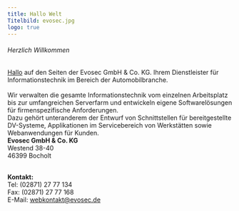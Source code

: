 ```yaml
---
title: Hallo Welt
Titelbild: evosec.jpg
logo: true
---
```

<div class="row">
<div class="col-md-9">
<h6>Herzlich Willkommen</h6>
<a href="#" class="btn btn-primary">Hallo</a>
auf den Seiten der Evosec GmbH & Co. KG. Ihrem Dienstleister für Informationstechnik im Bereich der Automobilbranche.<br> 
<br>
Wir verwalten die gesamte Informationstechnik vom einzelnen Arbeitsplatz bis zur umfangreichen Serverfarm und entwickeln eigene Softwarelösungen für firmenspezifische Anforderungen.<br> 
Dazu gehört unteranderem der Entwurf von Schnittstellen für bereitgestellte DV-Systeme, Applikationen im Servicebereich von Werkstätten sowie Webanwendungen für Kunden.<br>
</div>
<div class="col-md-3">
<div class="card bg-light mb-3">
<div class="card-body">
<strong>Evosec GmbH & Co. KG</strong><br>
Westend 38-40<br>
46399 Bocholt<br>

<br>

<strong>Kontakt:</strong><br>
Tel: (02871) 27 77 134<br>
Fax: (02871) 27 77 168<br>
E-Mail: webkontakt@evosec.de<br>

</div>
</div>
</div>
</div>
